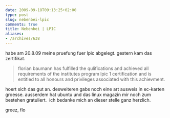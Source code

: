 ```yaml
---
date: 2009-09-18T09:13:25+02:00
type: post
slug: nebenbei-lpic
comments: true
title: Nebenbei | LPIC
aliases:
- /archives/638
---
```


habe am 20.8.09 meine pruefung fuer lpic abgelegt. gestern kam das zertifikat.

> florian baumann has fulfilled the qulifications and achieved all requirements of the institutes program lpic 1 certification and is entitled to all honours and privileges associated with this achievment.

hoert sich das gut an. desweiteren gabs noch eine art ausweis in ec-karten groesse. ausserdem hat ubuntu und das linux magazin mir noch zum bestehen gratuliert.  ich bedanke mich an dieser stelle ganz herzlich.

greez, flo
